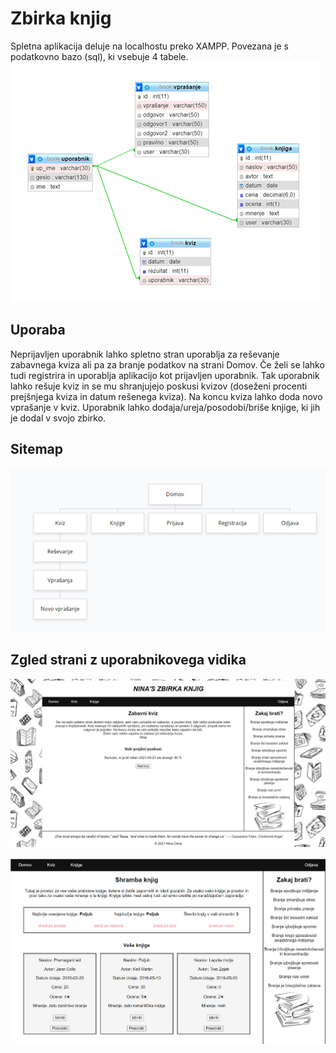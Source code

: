 # Zbirka knjig

Spletna aplikacija deluje na localhostu preko XAMPP. Povezana je s podatkovno bazo (sql), ki vsebuje 4 tabele. 
![Podatkovna baza](https://github.com/nc4279/ZbirkaKnjig/blob/main/baza.png?raw=true)

## Uporaba 

Neprijavljen uporabnik lahko spletno stran uporablja za reševanje zabavnega kviza ali pa za branje podatkov na strani Domov. Če želi se lahko tudi registrira in uporablja aplikacijo kot prijavljen uporabnik. Tak uporabnik lahko rešuje kviz in se mu shranjujejo poskusi kvizov (doseženi procenti prejšnjega kviza in datum rešenega kviza). Na koncu kviza lahko doda novo vprašanje v kviz. Uporabnik lahko dodaja/ureja/posodobi/briše knjige, ki jih je dodal v svojo zbirko.

## Sitemap

![Site map](https://github.com/nc4279/ZbirkaKnjig/blob/main/sitemap.png?raw=true)

## Zgled strani z uporabnikovega vidika

![Kviz](https://github.com/nc4279/ZbirkaKnjig/blob/main/Kviz.png?raw=true)

![Zbirka](https://github.com/nc4279/ZbirkaKnjig/blob/main/zbirka.png?raw=true)
